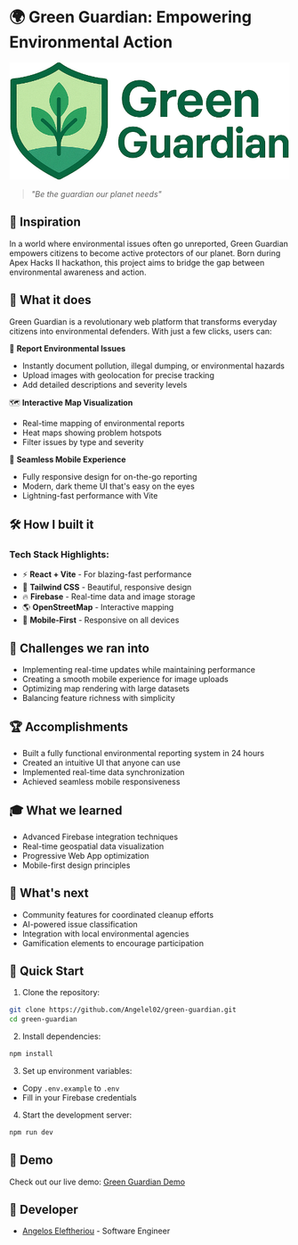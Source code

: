 # 🌍 Green Guardian: Empowering Environmental Action

![Green Guardian Logo](src/assets/Green_Guardian_logo_.png)

> *"Be the guardian our planet needs"*

## 🌟 Inspiration
In a world where environmental issues often go unreported, Green Guardian empowers citizens to become active protectors of our planet. Born during Apex Hacks II hackathon, this project aims to bridge the gap between environmental awareness and action.

## 🚀 What it does
Green Guardian is a revolutionary web platform that transforms everyday citizens into environmental defenders. With just a few clicks, users can:

🎯 **Report Environmental Issues**
- Instantly document pollution, illegal dumping, or environmental hazards
- Upload images with geolocation for precise tracking
- Add detailed descriptions and severity levels

🗺️ **Interactive Map Visualization**
- Real-time mapping of environmental reports
- Heat maps showing problem hotspots
- Filter issues by type and severity

📱 **Seamless Mobile Experience**
- Fully responsive design for on-the-go reporting
- Modern, dark theme UI that's easy on the eyes
- Lightning-fast performance with Vite

## 🛠️ How I built it

### Tech Stack Highlights:
- ⚡ **React + Vite** - For blazing-fast performance
- 🎨 **Tailwind CSS** - Beautiful, responsive design
- 🔥 **Firebase** - Real-time data and image storage
- 🌎 **OpenStreetMap** - Interactive mapping
- 📱 **Mobile-First** - Responsive on all devices
## 🎯 Challenges we ran into
- Implementing real-time updates while maintaining performance
- Creating a smooth mobile experience for image uploads
- Optimizing map rendering with large datasets
- Balancing feature richness with simplicity

## 🏆 Accomplishments
- Built a fully functional environmental reporting system in 24 hours
- Created an intuitive UI that anyone can use
- Implemented real-time data synchronization
- Achieved seamless mobile responsiveness

## 🎓 What we learned
- Advanced Firebase integration techniques
- Real-time geospatial data visualization
- Progressive Web App optimization
- Mobile-first design principles

## 🔮 What's next
- Community features for coordinated cleanup efforts
- AI-powered issue classification
- Integration with local environmental agencies
- Gamification elements to encourage participation

## 🚀 Quick Start

1. Clone the repository:
```bash
git clone https://github.com/Angelel02/green-guardian.git
cd green-guardian
```

2. Install dependencies:
```bash
npm install
```

3. Set up environment variables:
- Copy `.env.example` to `.env`
- Fill in your Firebase credentials

4. Start the development server:
```bash
npm run dev
```

## 🌟 Demo
Check out our live demo: [Green Guardian Demo](https://green-guardian-u.vercel.app/)

## 👥 Developer
- [Angelos Eleftheriou](https://github.com/Angelel02) - Software Engineer

